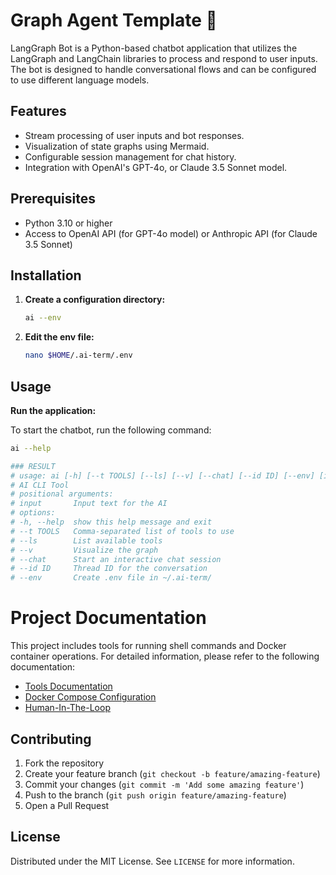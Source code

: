 # Graph Agent Template 🤖

LangGraph Bot is a Python-based chatbot application that utilizes the LangGraph and LangChain libraries to process and respond to user inputs. The bot is designed to handle conversational flows and can be configured to use different language models.

## Features

- Stream processing of user inputs and bot responses.
- Visualization of state graphs using Mermaid.
- Configurable session management for chat history.
- Integration with OpenAI's GPT-4o, or Claude 3.5 Sonnet model.

## Prerequisites

- Python 3.10 or higher
- Access to OpenAI API (for GPT-4o model) or Anthropic API (for Claude 3.5 Sonnet)

## Installation

1. **Create a configuration directory:**

   ```bash
   ai --env
   ```

2. **Edit the env file:**

   ```bash
   nano $HOME/.ai-term/.env
   ```

## Usage

**Run the application:**

   To start the chatbot, run the following command:

   ```bash
   ai --help

   ### RESULT
   # usage: ai [-h] [--t TOOLS] [--ls] [--v] [--chat] [--id ID] [--env] [input ...]
   # AI CLI Tool
   # positional arguments:
   # input       Input text for the AI
   # options:
   # -h, --help  show this help message and exit
   # --t TOOLS   Comma-separated list of tools to use
   # --ls        List available tools
   # --v         Visualize the graph
   # --chat      Start an interactive chat session
   # --id ID     Thread ID for the conversation
   # --env       Create .env file in ~/.ai-term/
   ```
# Project Documentation

This project includes tools for running shell commands and Docker container operations. For detailed information, please refer to the following documentation:

- [Tools Documentation](./docs/tools.md)
- [Docker Compose Configuration](./docs/docker-compose.md)
- [Human-In-The-Loop](https://langchain-ai.github.io/langgraph/how-tos/create-react-agent-hitl/#usage)


## Contributing

1. Fork the repository
2. Create your feature branch (`git checkout -b feature/amazing-feature`)
3. Commit your changes (`git commit -m 'Add some amazing feature'`)
4. Push to the branch (`git push origin feature/amazing-feature`)
5. Open a Pull Request

## License

Distributed under the MIT License. See `LICENSE` for more information.